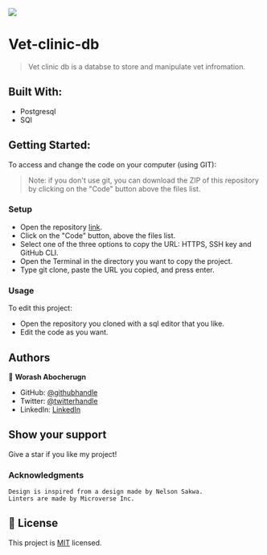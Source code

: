 ![](https://img.shields.io/badge/Microverse-blueviolet)

# Vet-clinic-db

> Vet clinic db is a databse to store and manipulate vet infromation.

## Built With:

- Postgresql
- SQl

## Getting Started:

To access and change the code on your computer (using GIT):

> Note: if you don't use git, you can download the ZIP of this repository by clicking on the "Code" button above the files list.

### Setup

- Open the repository [link](git@github.com:worashf/vet-clinic-db.git).
- Click on the "Code" button, above the files list.
- Select one of the three options to copy the URL: HTTPS, SSH key and GitHub CLI.
- Open the Terminal in the directory you want to copy the project.
- Type git clone, paste the URL you copied, and press enter.

### Usage

To edit this project:

- Open the repository you cloned with a sql editor that you like.
- Edit the code as you want.

## Authors

👤 **Worash Abocherugn**

- GitHub: [@githubhandle](https://github.com/worashf)
- Twitter: [@twitterhandle](https://twitter.com/WorashAboche)
- LinkedIn: [LinkedIn](https://www.linkedin.com/in/worash-abocherugn-a02219154/)

## Show your support

Give a star if you like my project!

### Acknowledgments

    Design is inspired from a design made by Nelson Sakwa.
    Linters are made by Microverse Inc.

## :pencil: License

This project is [MIT](https://github.com/worashf/vet-clininc-db/blob/feature/LICENSE) licensed.
